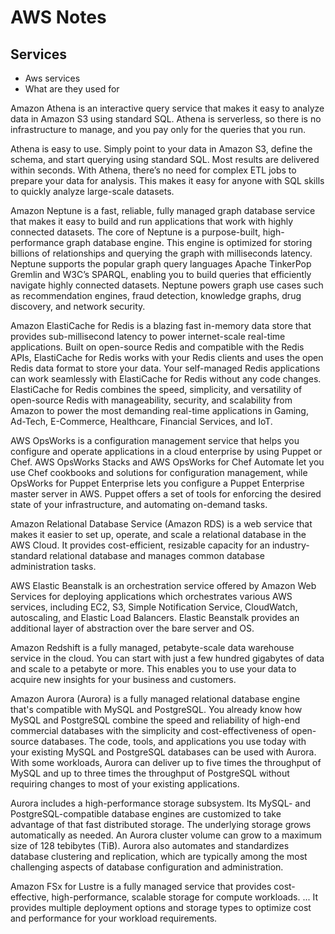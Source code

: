 # AWS Notes
## Services

* Aws services
* What are they used for 





Amazon Athena is an interactive query service that makes it easy to analyze data in Amazon S3 using standard SQL. Athena is serverless, so there is no infrastructure to manage, and you pay only for the queries that you run.

Athena is easy to use. Simply point to your data in Amazon S3, define the schema, and start querying using standard SQL. Most results are delivered within seconds. With Athena, there’s no need for complex ETL jobs to prepare your data for analysis. This makes it easy for anyone with SQL skills to quickly analyze large-scale datasets.

Amazon Neptune is a fast, reliable, fully managed graph database service that makes it easy to build and run applications that work with highly connected datasets. The core of Neptune is a purpose-built, high-performance graph database engine. This engine is optimized for storing billions of relationships and querying the graph with milliseconds latency. Neptune supports the popular graph query languages Apache TinkerPop Gremlin and W3C’s SPARQL, enabling you to build queries that efficiently navigate highly connected datasets. Neptune powers graph use cases such as recommendation engines, fraud detection, knowledge graphs, drug discovery, and network security.

Amazon ElastiCache for Redis is a blazing fast in-memory data store that provides sub-millisecond latency to power internet-scale real-time applications. Built on open-source Redis and compatible with the Redis APIs, ElastiCache for Redis works with your Redis clients and uses the open Redis data format to store your data. Your self-managed Redis applications can work seamlessly with ElastiCache for Redis without any code changes. ElastiCache for Redis combines the speed, simplicity, and versatility of open-source Redis with manageability, security, and scalability from Amazon to power the most demanding real-time applications in Gaming, Ad-Tech, E-Commerce, Healthcare, Financial Services, and IoT.

AWS OpsWorks is a configuration management service that helps you configure and operate applications in a cloud enterprise by using Puppet or Chef. AWS OpsWorks Stacks and AWS OpsWorks for Chef Automate let you use Chef cookbooks and solutions for configuration management, while OpsWorks for Puppet Enterprise lets you configure a Puppet Enterprise master server in AWS. Puppet offers a set of tools for enforcing the desired state of your infrastructure, and automating on-demand tasks.

Amazon Relational Database Service (Amazon RDS) is a web service that makes it easier to set up, operate, and scale a relational database in the AWS Cloud. It provides cost-efficient, resizable capacity for an industry-standard relational database and manages common database administration tasks.

AWS Elastic Beanstalk is an orchestration service offered by Amazon Web Services for deploying applications which orchestrates various AWS services, including EC2, S3, Simple Notification Service, CloudWatch, autoscaling, and Elastic Load Balancers. Elastic Beanstalk provides an additional layer of abstraction over the bare server and OS.

Amazon Redshift is a fully managed, petabyte-scale data warehouse service in the cloud. You can start with just a few hundred gigabytes of data and scale to a petabyte or more. This enables you to use your data to acquire new insights for your business and customers.

Amazon Aurora (Aurora) is a fully managed relational database engine that's compatible with MySQL and PostgreSQL. You already know how MySQL and PostgreSQL combine the speed and reliability of high-end commercial databases with the simplicity and cost-effectiveness of open-source databases. The code, tools, and applications you use today with your existing MySQL and PostgreSQL databases can be used with Aurora. With some workloads, Aurora can deliver up to five times the throughput of MySQL and up to three times the throughput of PostgreSQL without requiring changes to most of your existing applications.

Aurora includes a high-performance storage subsystem. Its MySQL- and PostgreSQL-compatible database engines are customized to take advantage of that fast distributed storage. The underlying storage grows automatically as needed. An Aurora cluster volume can grow to a maximum size of 128 tebibytes (TiB). Aurora also automates and standardizes database clustering and replication, which are typically among the most challenging aspects of database configuration and administration.

Amazon FSx for Lustre is a fully managed service that provides cost-effective, high-performance, scalable storage for compute workloads. ... It provides multiple deployment options and storage types to optimize cost and performance for your workload requirements.